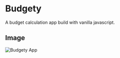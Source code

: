 # Budgety

A budget calculation app build with vanilla javascript.

## Image

![Budgety App](https://repository-images.githubusercontent.com/235380328/56b8d080-450f-11ea-9088-edb6db13d77c)
